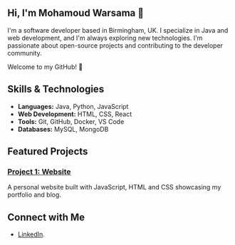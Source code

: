 ## Hi, I'm Mohamoud Warsama 👋

I'm a software developer based in Birmingham, UK. I specialize in Java and web development, and I'm always exploring new technologies. I'm passionate about open-source projects and contributing to the developer community.

Welcome to my GitHub! 🚀

## Skills & Technologies

- **Languages:** Java, Python, JavaScript
- **Web Development:** HTML, CSS, React
- **Tools:** Git, GitHub, Docker, VS Code
- **Databases:** MySQL, MongoDB
## Featured Projects

### [Project 1: Website](https://lnkd.in/eNryMwfE)
A personal website built with JavaScript, HTML and CSS showcasing my portfolio and blog.

## Connect with Me

- [LinkedIn](https://www.linkedin.com/in/mohamoud-warsama-46b624219/).



